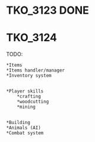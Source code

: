 # TKO_3123 DONE
# TKO_3124

TODO:

	*Items
	*Items handler/manager
	*Inventory system
	
	
	*Player skills
		*crafting
		*woodcutting
		*mining
		
	
	*Building
	*Animals (AI)
	*Combat system